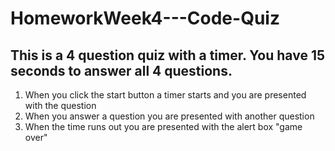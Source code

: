 # HomeworkWeek4---Code-Quiz
## This is a 4 question quiz with a timer. You have 15 seconds to answer all 4 questions.
1. When you click the start button a timer starts and you are presented with the question
2. When you answer a question you are presented with another question
3. When the time runs out you are presented with the alert box "game over"
